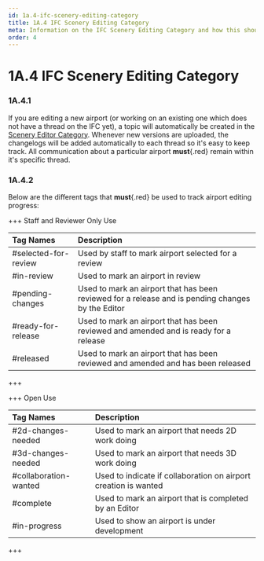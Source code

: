 ```yaml
---
id: 1a.4-ifc-scenery-editing-category
title: 1A.4 IFC Scenery Editing Category
meta: Information on the IFC Scenery Editing Category and how this should be used.
order: 4
---
```




# 1A.4 IFC Scenery Editing Category



### 1A.4.1

If you are editing a new airport (or working on an existing one which does not have a thread on the IFC yet), a topic will automatically be created in the [Scenery Editor Category](https://community.infiniteflight.com/c/scenery-editing/47). Whenever new versions are uploaded, the changelogs will be added automatically to each thread so it's easy to keep track. All communication about a particular airport **must**{.red} remain within it's specific thread.



### 1A.4.2

Below are the different tags that **must**{.red} be used to track airport editing progress:



+++ Staff and Reviewer Only Use

| Tag Names            | Description                                                  |
| :------------------- | :----------------------------------------------------------- |
| #selected-for-review | Used by staff to mark airport selected for a review          |
| #in-review           | Used to mark an airport in review                            |
| #pending-changes     | Used to mark an airport that has been reviewed for a release and is pending changes by the Editor |
| #ready-for-release   | Used to mark an airport that has been reviewed and amended and is ready for a release |
| #released            | Used to mark an airport that has been reviewed and amended and has been released |

+++



+++ Open Use

| Tag Names             | Description                                                  |
| :-------------------- | :----------------------------------------------------------- |
| #2d-changes-needed    | Used to mark an airport that needs 2D work doing             |
| #3d-changes-needed    | Used to mark an airport that needs 3D work doing             |
| #collaboration-wanted | Used to indicate if collaboration on airport creation is wanted |
| #complete             | Used to mark an airport that is completed by an Editor       |
| #in-progress          | Used to show an airport is under development                 |

+++

